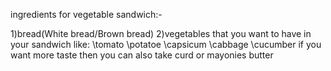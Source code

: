 ingredients for vegetable sandwich:-


1)bread(White bread/Brown bread)
2)vegetables that you want to have in your sandwich like:
\tomato 
\potatoe
\capsicum
\cabbage
\cucumber
if you want more taste then you can also take curd or mayonies
butter
